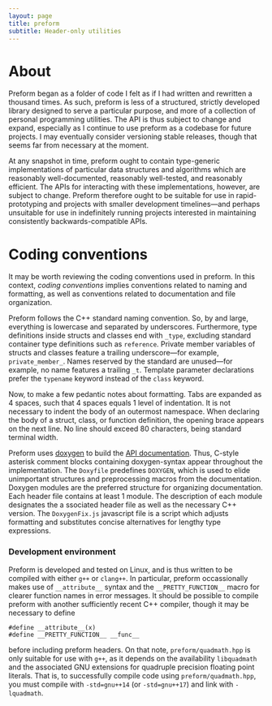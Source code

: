 ```yaml
---
layout: page
title: preform
subtitle: Header-only utilities
---
```


# About
Preform began as a folder of code I felt as if I had 
written and rewritten a thousand times. As such, preform is less of a 
structured, strictly developed library designed to serve a particular purpose,
and more of a collection of personal programming utilities. The API is thus
subject to change and expand, especially as I continue to use preform
as a codebase for future projects. I may eventually consider versioning stable 
releases, though that seems far from necessary at the moment. 

At any snapshot in time, preform ought to contain type-generic
implementations of particular data structures and algorithms which are
reasonably well-documented, reasonably well-tested, and reasonably efficient.
The APIs for interacting with these implementations, however, are subject
to change. Preform therefore ought to be suitable for use in rapid-prototyping
and projects with smaller development timelines&mdash;and perhaps unsuitable 
for use in indefinitely running projects interested in maintaining
consistently backwards-compatible APIs.

# Coding conventions
It may be worth reviewing the coding conventions used in preform.
In this context, _coding conventions_ implies conventions related to 
naming and formatting, as well as conventions related to documentation 
and file organization. 

Preform follows the C++ standard naming convention. So, by and large, 
everything is lowercase and separated by underscores. Furthermore, type 
definitions inside structs and classes end with `_type`, excluding standard 
container type definitions such as `reference`. Private member variables of 
structs and classes feature a trailing underscore&mdash;for example, 
`private_member_`. Names reserved by the standard are unused&mdash;for 
example, no name features a trailing `_t`. Template parameter declarations 
prefer the `typename` keyword instead of the `class` keyword.

Now, to make a few pedantic notes about formatting. Tabs are expanded 
as 4 spaces, such that 4 spaces equals 1 level of indentation. It is not 
necessary to indent the body of an outermost namespace. When declaring the 
body of a struct, class, or function definition, the opening brace appears 
on the next line. No line should exceed 80 characters, being standard 
terminal width. 

Preform uses [doxygen][1] to build the [API documentation][2]. Thus,
C-style asterisk comment blocks containing doxygen-syntax appear throughout 
the implementation. The `Doxyfile` predefines `DOXYGEN`, which is used to elide 
unimportant structures and preprocessing macros from the documentation.
Doxygen modules are the preferred structure for organizing documentation. 
Each header file contains at least 1 module. The description of each module 
designates the a ssociated header file as well as the necessary C++ version. 
The `DoxygenFix.js` javascript file is a script which adjusts 
formatting and substitutes concise alternatives for
lengthy type expressions.

[1]: http://doxygen.nl
[2]: https://mgradysaunders.github.io/preform/doxygen/html

### Development environment

Preform is developed and tested on Linux, and is thus
written to be compiled with either `g++` or `clang++`. In particular, 
preform occassionally makes use of `__attribute__` syntax and the
`__PRETTY_FUNCTION__` macro for clearer function names in error messages. It
should be possible to compile preform with another sufficiently recent
C++ compiler, though it may be necessary to define

```
#define __attribute__(x)
#define __PRETTY_FUNCTION__ __func__
```

before including preform headers. On that note, `preform/quadmath.hpp` is 
only suitable for use with `g++`, as it depends on the availability 
`libquadmath` and the associated GNU extensions for quadruple precision 
floating point literals. That is, to successfully compile code using
`preform/quadmath.hpp`, you must compile with `-std=gnu++14` 
(or `-std=gnu++17`) and link with `-lquadmath`.
